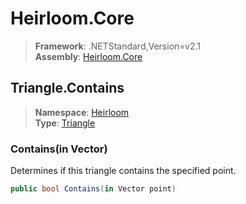 # Heirloom.Core

> **Framework**: .NETStandard,Version=v2.1  
> **Assembly**: [Heirloom.Core][0]  

## Triangle.Contains

> **Namespace**: [Heirloom][0]  
> **Type**: [Triangle][1]  

### Contains(in Vector)

Determines if this triangle contains the specified point.

```cs
public bool Contains(in Vector point)
```

[0]: ../../../Heirloom.Core.md
[1]: ../Triangle.md
